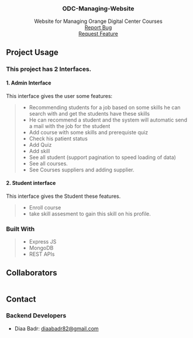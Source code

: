 <div id="top"></div>
<!-- [![Contributors][contributors-shield]][contributors-url]

[![Issues][issues-shield]][issues-url]

[![LinkedIn][linkedin-shield]][linkedin-url] -->

<!-- PROJECT LOGO -->
<br />
<div align="center">
  <a href="https://github.com/github_username/repo_name">
  </a>

<h3 align="center" >ODC-Managing-Website</h3>
  <p align="center">
  Website for Managing Orange Digital Center Courses

<br />
    <a href="https://github.com/diaabadr/ODC-Managing-Website/issues">Report Bug</a>
    <br />
    <a href="https://github.com/diaabadr/ODC-Managing-Website/issues">Request Feature</a>
  </p>
</div>


  </ol>
</details>







<!-- USAGE EXAMPLES -->

## Project Usage

### This project has 2 Interfaces.
#### 1. Admin Interface  
This interface gives the user some features:  
>- Recommending students for a job based on some skills he can search with and get the students have these skills
>- He can recommend a student and the system will automatic send a mail with the job for the student
>- Add course with some skills and prerequiste quiz
>- Check his patient status
>- Add Quiz
>- Add skill
>- See all student (support pagination to speed loading of data)
>- See all courses.
>- See Courses suppliers and adding supplier.
#### 2. Student interface
This interface gives the Student these features.
>- Enroll course
>- take skill assesment to gain this skill on his profile.


### Built With

> - Express JS
> - MongoDB
> - REST APIs



<!-- CONTRIBUTING -->

##  Collaborators 
<!-- ALL-CONTRIBUTORS-LIST:START - Do not remove or modify this section -->
<!-- prettier-ignore-start -->
<!-- markdownlint-disable -->
<table>

   


      

      
  </tr>
</table>



## Contact
### Backend Developers
- Diaa Badr: diaabadr82@gmail.com
